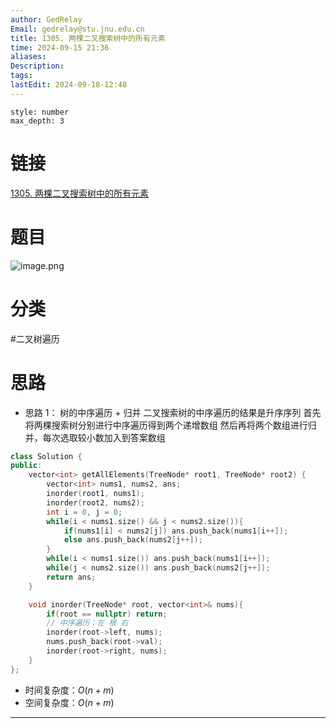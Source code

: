 ```yaml
---
author: GedRelay
Email: gedrelay@stu.jnu.edu.cn
title: 1305. 两棵二叉搜索树中的所有元素
time: 2024-09-15 21:36
aliases: 
Description: 
tags: 
lastEdit: 2024-09-18-12:48
---
```


```toc
style: number
max_depth: 3
```

# 链接
[1305. 两棵二叉搜索树中的所有元素](https://leetcode.cn/problems/all-elements-in-two-binary-search-trees/) 

# 题目
![image.png](https://ged-pic-bed.oss-cn-guangzhou.aliyuncs.com/img/202409152136335.png)


# 分类
#二叉树遍历 

# 思路
- 思路 1：
树的中序遍历 + 归并
二叉搜索树的中序遍历的结果是升序序列
首先将两棵搜索树分别进行中序遍历得到两个递增数组
然后再将两个数组进行归并，每次选取较小数加入到答案数组


```cpp
class Solution {
public:
    vector<int> getAllElements(TreeNode* root1, TreeNode* root2) {
        vector<int> nums1, nums2, ans;
        inorder(root1, nums1);
        inorder(root2, nums2);
        int i = 0, j = 0;
        while(i < nums1.size() && j < nums2.size()){
            if(nums1[i] < nums2[j]) ans.push_back(nums1[i++]);
            else ans.push_back(nums2[j++]);
        }
        while(i < nums1.size()) ans.push_back(nums1[i++]);
        while(j < nums2.size()) ans.push_back(nums2[j++]);
        return ans;
    }

    void inorder(TreeNode* root, vector<int>& nums){
        if(root == nullptr) return;
        // 中序遍历：左 根 右
        inorder(root->left, nums);
        nums.push_back(root->val);
        inorder(root->right, nums);
    }
};
```


- 时间复杂度：${O\left( n+m \right)  }$ 
- 空间复杂度：${O\left( n+m \right)  }$ 


---

